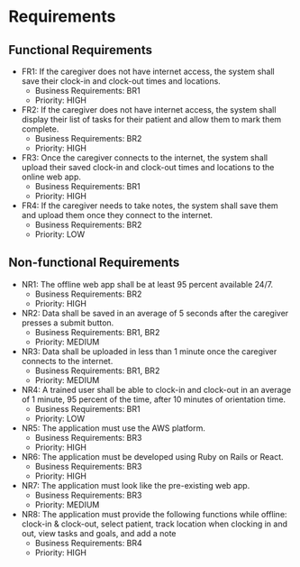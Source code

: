 # Requirements
## Functional Requirements
- FR1: If the caregiver does not have internet access, the system shall save their clock-in and clock-out times and locations.
    - Business Requirements: BR1
    - Priority: HIGH
- FR2: If the caregiver does not have internet access, the system shall display their list of tasks for their patient and allow them to mark them complete.
    - Business Requirements: BR2
    - Priority: HIGH
- FR3: Once the caregiver connects to the internet, the system shall upload their saved clock-in and clock-out times and locations to the online web app.
    - Business Requirements: BR1
    - Priority: HIGH
- FR4: If the caregiver needs to take notes, the system shall save them and upload them once they connect to the internet.
    - Business Requirements: BR2
    - Priority: LOW

## Non-functional Requirements
- NR1: The offline web app shall be at least 95 percent available 24/7.
    - Business Requirements: BR2
    - Priority: HIGH
- NR2: Data shall be saved in an average of 5 seconds after the caregiver presses a submit button.
    - Business Requirements: BR1, BR2
    - Priority: MEDIUM
- NR3: Data shall be uploaded in less than 1 minute once the caregiver connects to the internet.
    - Business Requirements: BR1, BR2
    - Priority: MEDIUM
- NR4: A trained user shall be able to clock-in and clock-out in an average of 1 minute, 95 percent of the time, after 10 minutes of orientation time.
    - Business Requirements: BR1
    - Priority: LOW
- NR5: The application must use the AWS platform.
    - Business Requirements: BR3
    - Priority: HIGH
- NR6: The application must be developed using Ruby on Rails or React.
    - Business Requirements: BR3
    - Priority: HIGH
- NR7: The application must look like the pre-existing web app.
    - Business Requirements: BR3
    - Priority: MEDIUM
- NR8: The application must provide the following functions while offline: clock-in & clock-out, select patient, track location when clocking in and out, view tasks and goals, and add a note
    - Business Requirements: BR4
    - Priority: HIGH
